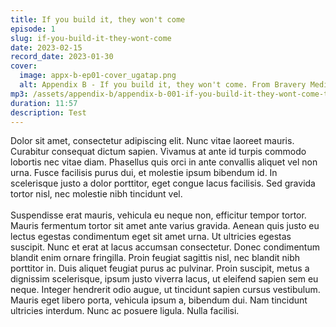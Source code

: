 ```yaml
---
title: If you build it, they won't come
episode: 1
slug: if-you-build-it-they-wont-come
date: 2023-02-15
record_date: 2023-01-30
cover:
  image: appx-b-ep01-cover_ugatap.png
  alt: Appendix B - If you build it, they won't come. From Bravery Media.
mp3: /assets/appendix-b/appendix-b-001-if-you-build-it-they-wont-come-test-bounce.mp3
duration: 11:57
description: Test
---
```

Dolor sit amet, consectetur adipiscing elit. Nunc vitae laoreet mauris. Curabitur consequat dictum sapien. Vivamus at ante id turpis commodo lobortis nec vitae diam. Phasellus quis orci in ante convallis aliquet vel non urna. Fusce facilisis purus dui, et molestie ipsum bibendum id. In scelerisque justo a dolor porttitor, eget congue lacus facilisis. Sed gravida tortor nisl, nec molestie nibh tincidunt vel.\
\
Suspendisse erat mauris, vehicula eu neque non, efficitur tempor tortor. Mauris fermentum tortor sit amet ante varius gravida. Aenean quis justo eu lectus egestas condimentum eget sit amet urna. Ut ultricies egestas suscipit. Nunc et erat at lacus accumsan consectetur. Donec condimentum blandit enim ornare fringilla. Proin feugiat sagittis nisl, nec blandit nibh porttitor in. Duis aliquet feugiat purus ac pulvinar. Proin suscipit, metus a dignissim scelerisque, ipsum justo viverra lacus, ut eleifend sapien sem eu neque. Integer hendrerit odio augue, ut tincidunt sapien cursus vestibulum. Mauris eget libero porta, vehicula ipsum a, bibendum dui. Nam tincidunt ultricies interdum. Nunc ac posuere ligula. Nulla facilisi.